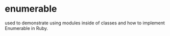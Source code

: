 # enumerable
used to demonstrate using modules inside of classes and how to implement Enumerable in Ruby.

